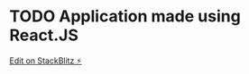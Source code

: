 # TODO Application made using React.JS

[Edit on StackBlitz ⚡️](https://stackblitz.com/edit/react-bl4vgx)
